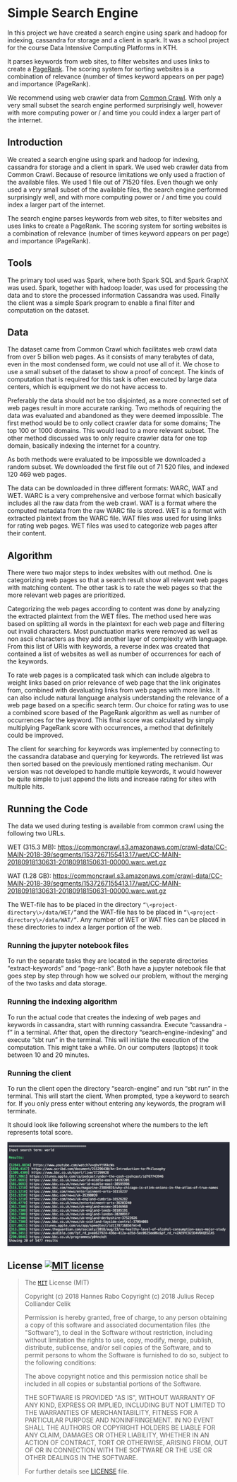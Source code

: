 # Simple Search Engine

In this project we have created a search engine using spark and hadoop for indexing, cassandra for storage and a client in spark. It was a school project for the course Data Intensive Computing Platforms in KTH.

It parses keywords from web sites, to filter websites and uses links to create a [PageRank](https://en.wikipedia.org/wiki/PageRank). The scoring system for sorting websites is a combination of relevance (number of times keyword appears on per page) and importance (PageRank).

We recommend using web crawler data from [Common Crawl](http://commoncrawl.org). With only a very small subset the search engine performed surprisingly well, however with more computing power or / and time you could index a larger part of the internet.

## Introduction

We created a search engine using spark and hadoop for indexing, cassandra for storage and a client in spark. We used web crawler data from Common Crawl. Because of resource limitations we only used a fraction of the available files. We used 1 file out of 71520 files. Even though we only used a very small subset of the available files, the search engine performed surprisingly well, and with more computing power or / and time you could index a larger part of the internet.

The search engine parses keywords from web sites, to filter websites and uses links to create a PageRank. The scoring system for sorting websites is a combination of relevance (number of times keyword appears on per page) and importance (PageRank).

## Tools

The primary tool used was Spark, where both Spark SQL and Spark GraphX was used. Spark, together with hadoop loader, was used for processing the data and to store the processed information Cassandra was used. Finally the client was a simple Spark program to enable a final filter and computation on the dataset.

## Data

The dataset came from Common Crawl which facilitates web crawl data from over 5 billion web pages. As it consists of many terabytes of data, even in the most condensed form, we could not use all of it. We chose to use a small subset of the dataset to show a proof of concept. The kinds of computation that is required for this task is often executed by large data centers, which is equipment we do not have access to.

Preferably the data should not be too disjointed, as a more connected set of web pages result in more accurate ranking. Two methods of requiring the data was evaluated and abandoned as they were deemed impossible. The first method would be to only collect crawler data for some domains; The top 100 or 1000 domains. This would lead to a more relevant subset. The other method discussed was to only require crawler data for one top domain, basically indexing the internet for a country.

As both methods were evaluated to be impossible we downloaded a random subset. We downloaded the first file out of 71 520 files, and indexed 120 469 web pages.

The data can be downloaded in three different formats: WARC, WAT and WET. WARC is a very comprehensive and verbose format which basically includes all the raw data from the web crawl. WAT is a format where the computed metadata from the raw WARC file is stored. WET is a format with extracted plaintext from the WARC file. WAT files was used for using links for rating web pages. WET files was used to categorize web pages after their content.

## Algorithm

There were two major steps to index websites with out method. One is categorizing web pages so that a search result show all relevant web pages with matching content. The other task is to rate the web pages so that the more relevant web pages are prioritized.

Categorizing the web pages according to content was done by analyzing the extracted plaintext from the WET files. The method used here was based on splitting all words in the plaintext for each web page and filtering out invalid characters. Most punctuation marks were removed as well as non ascii characters as they add another layer of complexity with language. From this list of URIs with keywords, a reverse index was created that contained a list of websites as well as number of occurrences for each of the keywords.

To rate web pages is a complicated task which can include algebra to weight links based on prior relevance of web page that the link originates from, combined with devaluating links from web pages with more links. It can also include natural language analysis understanding the relevance of a web page based on a specific search term. Our choice for rating was to use a combined score based of the PageRank algorithm as well as number of occurrences for the keyword. This final score was calculated by simply multiplying PageRank score with occurrences, a method that definitely could be improved.

The client for searching for keywords was implemented by connecting to the cassandra database and querying for keywords. The retrieved list was then sorted based on the previously mentioned rating mechanism. Our version was not developed to handle multiple keywords, it would however be quite simple to just append the lists and increase rating for sites with multiple hits.

## Running the Code

The data we used during testing is available from common crawl using the following two URLs.

WET (315.3 MB): <https://commoncrawl.s3.amazonaws.com/crawl-data/CC-MAIN-2018-39/segments/1537267155413.17/wet/CC-MAIN-20180918130631-20180918150631-00000.warc.wet.gz>

WAT (1.28 GB): <https://commoncrawl.s3.amazonaws.com/crawl-data/CC-MAIN-2018-39/segments/1537267155413.17/wat/CC-MAIN-20180918130631-20180918150631-00000.warc.wat.gz>

The WET-file has to be placed in the directory `“\<project-directory\>/data/WET/”`and the WAT-file has to be placed in `“\<project-directory\>/data/WAT/”`. Any number of WET or WAT files can be placed in these directories to index a larger portion of the web.

### Running the jupyter notebook files

To run the separate tasks they are located in the seperate directories “extract-keywords” and “page-rank”. Both have a jupyter notebook file that goes step by step through how we solved our problem, without the merging of the two tasks and data storage.

### Running the indexing algorithm

To run the actual code that creates the indexing of web pages and keywords in cassandra, start with running cassandra. Execute “cassandra -f” in a terminal. After that, open the directory “search-engine-indexing” and execute “sbt run” in the terminal. This will initiate the execution of the computation. This might take a while. On our computers (laptops) it took between 10 and 20 minutes.

### Running the client

To run the client open the directory “search-engine” and run “sbt run” in the terminal. This will start the client. When prompted, type a keyword to search for. If you only press enter without entering any keywords, the program will terminate.

It should look like following screenshot where the numbers to the left represents total score.

![screenshot](ScreenShot.png)

## License [![MIT license][license-img]][license-url]

> The [`MIT`][license-url] License (MIT)
>
> Copyright (c) 2018 Hannes Rabo
> Copyright (c) 2018 Julius Recep Colliander Celik
>
> Permission is hereby granted, free of charge, to any person obtaining a copy
> of this software and associated documentation files (the "Software"), to deal
> in the Software without restriction, including without limitation the rights
> to use, copy, modify, merge, publish, distribute, sublicense, and/or sell
> copies of the Software, and to permit persons to whom the Software is
> furnished to do so, subject to the following conditions:
>
> The above copyright notice and this permission notice shall be included in all
> copies or substantial portions of the Software.
>
> THE SOFTWARE IS PROVIDED "AS IS", WITHOUT WARRANTY OF ANY KIND, EXPRESS OR
> IMPLIED, INCLUDING BUT NOT LIMITED TO THE WARRANTIES OF MERCHANTABILITY,
> FITNESS FOR A PARTICULAR PURPOSE AND NONINFRINGEMENT. IN NO EVENT SHALL THE
> AUTHORS OR COPYRIGHT HOLDERS BE LIABLE FOR ANY CLAIM, DAMAGES OR OTHER
> LIABILITY, WHETHER IN AN ACTION OF CONTRACT, TORT OR OTHERWISE, ARISING FROM,
> OUT OF OR IN CONNECTION WITH THE SOFTWARE OR THE USE OR OTHER DEALINGS IN THE
> SOFTWARE.
>
> For further details see [LICENSE](LICENSE) file.

[license-img]: https://img.shields.io/badge/license-MIT-blue.svg?style=flat-square
[license-url]: /LICENSE

